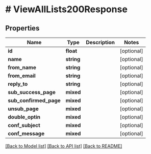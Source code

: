# # ViewAllLists200Response

## Properties

Name | Type | Description | Notes
------------ | ------------- | ------------- | -------------
**id** | **float** |  | [optional]
**name** | **string** |  | [optional]
**from_name** | **string** |  | [optional]
**from_email** | **string** |  | [optional]
**reply_to** | **string** |  | [optional]
**sub_success_page** | **mixed** |  | [optional]
**sub_confirmed_page** | **mixed** |  | [optional]
**unsub_page** | **mixed** |  | [optional]
**double_optin** | **mixed** |  | [optional]
**conf_subject** | **mixed** |  | [optional]
**conf_message** | **mixed** |  | [optional]

[[Back to Model list]](../../README.md#models) [[Back to API list]](../../README.md#endpoints) [[Back to README]](../../README.md)
